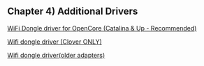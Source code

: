 ## Chapter 4) Additional Drivers


[WiFi Dongle driver for OpenCore (Catalina & Up - Recommended)](https://github.com/chris1111/Wireless-USB-OC-Big-Sur-Adapter)

[Wifi dongle driver (Clover ONLY)](https://github.com/chris1111/Wireless-USB-Adapter-Clover)

[Wifi dongle driver(older adapters)](https://github.com/chris1111/Wireless-Ralink-Panel-Utility)

